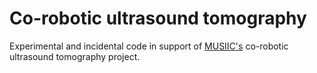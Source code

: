 # Co-robotic ultrasound tomography

Experimental and incidental code in support of [MUSIIC's](https://musiic.lcsr.jhu.edu/Main_Page) co-robotic ultrasound tomography project.
